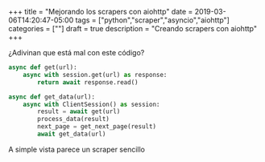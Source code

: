 +++
title = "Mejorando los scrapers con aiohttp"
date = 2019-03-06T14:20:47-05:00
tags = ["python","scraper","asyncio","aiohttp"]
categories = [""]
draft = true
description = "Creando scrapers con aiohttp"
+++

¿Adivinan que está mal con este código?

```python
async def get(url):
    async with session.get(url) as response:
        return await response.read()

async def get_data(url):
    async with ClientSession() as session:
        result = await get(url)
        process_data(result)
        next_page = get_next_page(result)
        await get_data(url)
```

A simple vista parece un scraper sencillo
